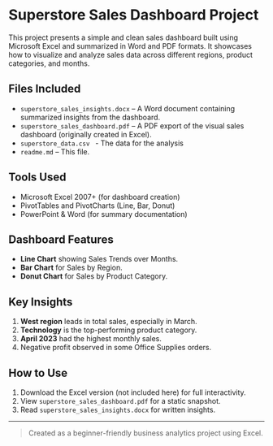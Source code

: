# Superstore Sales Dashboard Project

This project presents a simple and clean sales dashboard built using Microsoft Excel and summarized in Word and PDF formats. It showcases how to visualize and analyze sales data across different regions, product categories, and months.

## Files Included

- `superstore_sales_insights.docx` – A Word document containing summarized insights from the dashboard.
- `superstore_sales_dashboard.pdf` – A PDF export of the visual sales dashboard (originally created in Excel).
- `superstore_data.csv ` - The data for the analysis
- `readme.md` – This file.

## Tools Used

- Microsoft Excel 2007+ (for dashboard creation)
- PivotTables and PivotCharts (Line, Bar, Donut)
- PowerPoint & Word (for summary documentation)

## Dashboard Features

- **Line Chart** showing Sales Trends over Months.
- **Bar Chart** for Sales by Region.
- **Donut Chart** for Sales by Product Category.

## Key Insights

1. **West region** leads in total sales, especially in March.
2. **Technology** is the top-performing product category.
3. **April 2023** had the highest monthly sales.
4. Negative profit observed in some Office Supplies orders.

## How to Use

1. Download the Excel version (not included here) for full interactivity.
2. View `superstore_sales_dashboard.pdf` for a static snapshot.
3. Read `superstore_sales_insights.docx` for written insights.

---

> Created as a beginner-friendly business analytics project using Excel.
